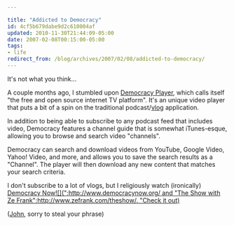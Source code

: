 ```yaml
---

title: "Addicted to Democracy"
id: 4cf5b679dabe9d2c610004af
updated: 2010-11-30T21:44:09-05:00
date: 2007-02-08T00:15:00-05:00
tags:
- life
redirect_from: /blog/archives/2007/02/08/addicted-to-democracy/
---
```


It's not what you think...

A couple months ago, I stumbled upon [Democracy Player](http://www.getdemocracy.com/), which calls itself "the free and open source internet TV platform". It's an unique video player that puts a bit of a spin on the traditional podcast/[vlog](http://en.wikipedia.org/wiki/Vlog) application.

<!-- Image not found: http://www.getdemocracy.com/images/mac-front-page-screenshots/00.jpg -->
In addition to being able to subscribe to any podcast feed that includes video, Democracy features a channel guide that is somewhat iTunes-esque, allowing you to browse and search video "channels".

Democracy can search and download videos from YouTube, Google Video, Yahoo! Video, and more, and allows you to save the search results as a "Channel". The player will then download any new content that matches your search criteria.

I don't subscribe to a lot of vlogs, but I religiously watch (ironically) [Democracy Now![](":http://www.democracynow.org/ and "The Show with Ze Frank":http://www.zefrank.com/theshow/. "Check it out)](http://www.getdemocracy.com/)

([John](http://addictedtonew.com/), sorry to steal your phrase)
